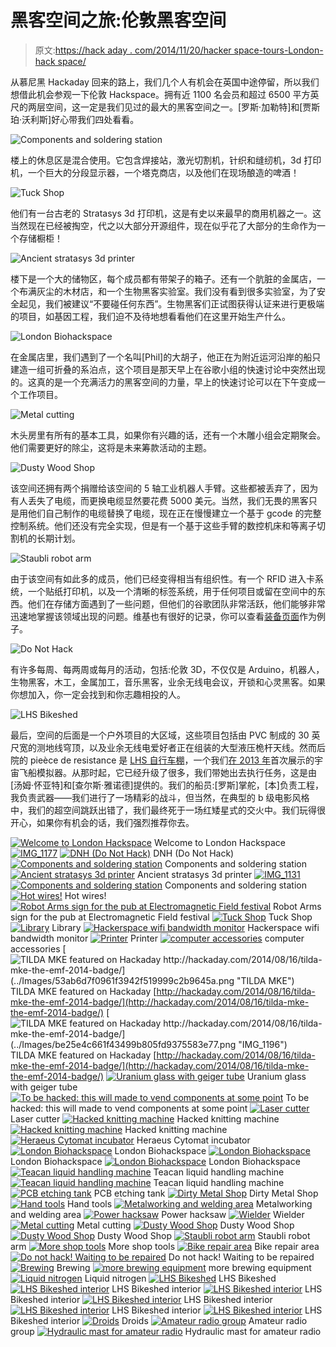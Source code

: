 # 黑客空间之旅:伦敦黑客空间

> 原文:[https://hack aday . com/2014/11/20/hacker space-tours-London-hack space/](https://hackaday.com/2014/11/20/hackerspace-tours-london-hackspace/)

从慕尼黑 Hackaday 回来的路上，我们几个人有机会在英国中途停留，所以我们想借此机会参观一下伦敦 Hackspace。拥有近 1100 名会员和超过 6500 平方英尺的两层空间，这一定是我们见过的最大的黑客空间之一。[罗斯·加勒特]和[贾斯珀·沃利斯]好心带我们四处看看。

![Components and soldering station](../Images/b4700a1c311ad55ee7e1690577490c9c.png)

楼上的休息区是混合使用。它包含焊接站，激光切割机，针织和缝纫机，3d 打印机，一个巨大的分段显示器，一个塔克商店，以及他们在现场酿造的啤酒！

![Tuck Shop](../Images/7cc5c7aab7491c6514e9757ec3f7cfad.png)

他们有一台古老的 Stratasys 3d 打印机，这是有史以来最早的商用机器之一。这当然现在已经被掏空，代之以大部分开源组件，现在似乎花了大部分的生命作为一个存储橱柜！

![Ancient stratasys 3d printer](../Images/2655cf4b7f7bfb75acc6a0c6c50723ac.png)

楼下是一个大的储物区，每个成员都有带架子的箱子。还有一个肮脏的金属店，一个布满灰尘的木材店，和一个生物黑客实验室。我们没有看到很多实验室，为了安全起见，我们被建议“不要碰任何东西”。生物黑客们正试图获得认证来进行更极端的项目，如基因工程，我们迫不及待地想看看他们在这里开始生产什么。

![London Biohackspace](../Images/fe5677897259de90fd779942ae8f449b.png)

在金属店里，我们遇到了一个名叫[Phil]的大胡子，他正在为附近运河沿岸的船只建造一组可折叠的系泊点，这个项目是那天早上在谷歌小组的快速讨论中突然出现的。这真的是一个充满活力的黑客空间的力量，早上的快速讨论可以在下午变成一个工作项目。

![Metal cutting](../Images/4c837df85e7a5067483d5ec0b8496bca.png)

木头房里有所有的基本工具，如果你有兴趣的话，还有一个木雕小组会定期聚会。他们需要更好的除尘，这将是未来筹款活动的主题。

![Dusty Wood Shop](../Images/cdcaa07a4c2824b5e64e629191d8710c.png)

该空间还拥有两个捐赠给该空间的 5 轴工业机器人手臂。这些都被丢弃了，因为有人丢失了电缆，而更换电缆显然要花费 5000 美元。当然，我们无畏的黑客只是用他们自己制作的电缆替换了电缆，现在正在慢慢建立一个基于 gcode 的完整控制系统。他们还没有完全实现，但是有一个基于这些手臂的数控机床和等离子切割机的长期计划。

![Staubli robot arm](../Images/0bda543a4036929136dc5ef28bf5dd7a.png)

由于该空间有如此多的成员，他们已经变得相当有组织性。有一个 RFID 进入卡系统，一个贴纸打印机，以及一个清晰的标签系统，用于任何项目或留在空间中的东西。他们在存储方面遇到了一些问题，但他们的谷歌团队非常活跃，他们能够非常迅速地掌握该领域出现的问题。维基也有很好的记录，你可以查看[装备页面](https://wiki.london.hackspace.org.uk/view/Equipment "London Hackspace Equipment")作为例子。

![Do Not Hack](../Images/2ce489268bd91aaa7603119a8d1c68d3.png)

有许多每周、每两周或每月的活动，包括:伦敦 3D，不仅仅是 Arduino，机器人，生物黑客，木工，金属加工，音乐黑客，业余无线电会议，开锁和心灵黑客。如果你想加入，你一定会找到和你志趣相投的人。

![LHS Bikeshed](../Images/811e4efaa02b2518e0b6e4a1a70d00ad.png)

最后，空间的后面是一个户外项目的大区域，这些项目包括由 PVC 制成的 30 英尺宽的测地线穹顶，以及业余无线电爱好者正在组装的大型液压桅杆天线。然而后院的 pieèce de resistance 是 [LHS 自行车棚](http://hackaday.com/2014/09/13/an-rv-converted-into-a-spaceship-simulator/ "An RV Converted into a Spaceship Simulator")，一个我们[在 2013 年](http://hackaday.com/2013/05/20/uk-hackerspace-builds-mobile-spaceship-disaster-simulator/ "UK Hackerspace builds mobile spaceship disaster simulator")首次展示的宇宙飞船模拟器。从那时起，它已经升级了很多，我们带她出去执行任务，这是由[汤姆·怀亚特]和[查尔斯·雅诺德]提供的。我们的船员:[罗斯]掌舵，[本]负责工程，我负责武器——我们进行了一场精彩的战斗，但当然，在典型的 b 级电影风格中，我们的超空间跳跃出错了，我们最终死于一场红矮星式的交火中。我们玩得很开心，如果你有机会的话，我们强烈推荐你去。

 [![Welcome to London Hackspace](../Images/5588881e5615523266678b1600fed0b9.png "IMG_1202")](https://hackaday.com/2014/11/20/hackerspace-tours-london-hackspace/img_1202/) Welcome to London Hackspace [![IMG_1177](../Images/da9be113af683670225ded55d9ea65ae.png "IMG_1177")](https://hackaday.com/2014/11/20/hackerspace-tours-london-hackspace/img_1177/)  [![DNH (Do Not Hack)](../Images/4c126dac9f7d43bbe0e41fe7b8d2bd7f.png "IMG_1185")](https://hackaday.com/2014/11/20/hackerspace-tours-london-hackspace/img_1185-2/) DNH (Do Not Hack) [![Components and soldering station](../Images/d760a52f999f6f3fe9430d63355a091b.png "IMG_1127")](https://hackaday.com/2014/11/20/hackerspace-tours-london-hackspace/img_1127/) Components and soldering station [![Ancient stratasys 3d printer](../Images/94077421e526ba5db06d4211d0b814be.png "IMG_1130")](https://hackaday.com/2014/11/20/hackerspace-tours-london-hackspace/img_1130-2/) Ancient stratasys 3d printer [![IMG_1131](../Images/7cbc187b19304ff3843bd13cc0d0c667.png "IMG_1131")](https://hackaday.com/2014/11/20/hackerspace-tours-london-hackspace/img_1131/)  [![Components and soldering station](../Images/322aaa07980177f4bd43927594b44bc1.png "IMG_1132")](https://hackaday.com/2014/11/20/hackerspace-tours-london-hackspace/img_1132/) Components and soldering station [![Hot wires!](../Images/dd7892f7fad1339ab57b77449b003028.png "IMG_1135")](https://hackaday.com/2014/11/20/hackerspace-tours-london-hackspace/img_1135/) Hot wires! [![Robot Arms sign for the pub at Electromagnetic Field festival](../Images/9be968c023c5412439733853788fabe0.png "IMG_1136")](https://hackaday.com/2014/11/20/hackerspace-tours-london-hackspace/img_1136/) Robot Arms sign for the pub at Electromagnetic Field festival [![Tuck Shop](../Images/8a9819bca1abdac518ce4a635b31da4a.png "IMG_1138")](https://hackaday.com/2014/11/20/hackerspace-tours-london-hackspace/img_1138/) Tuck Shop [![Library](../Images/1a3d0c2580765ec1b629d3e9240a5445.png "IMG_1139")](https://hackaday.com/2014/11/20/hackerspace-tours-london-hackspace/img_1139/) Library [![Hackerspace wifi bandwidth monitor](../Images/9fccac46b8ebdf0e367a8acef15cb2eb.png "IMG_1140")](https://hackaday.com/2014/11/20/hackerspace-tours-london-hackspace/img_1140/) Hackerspace wifi bandwidth monitor [![Printer](../Images/d33f348efbe38e4d9efda415a705ee0f.png "IMG_1141")](https://hackaday.com/2014/11/20/hackerspace-tours-london-hackspace/img_1141/) Printer [![computer accessories](../Images/30860e482b1867575b5a037da990c043.png "IMG_1178")](https://hackaday.com/2014/11/20/hackerspace-tours-london-hackspace/img_1178/) computer accessories [![TILDA MKE featured on Hackaday http://hackaday.com/2014/08/16/tilda-mke-the-emf-2014-badge/](../Images/53ab6d7f0961f3942f519999c2b9645a.png "TILDA MKE")](https://hackaday.com/2014/11/20/hackerspace-tours-london-hackspace/img_1197/) TILDA MKE featured on Hackaday [http://hackaday.com/2014/08/16/tilda-mke-the-emf-2014-badge/](http://hackaday.com/2014/08/16/tilda-mke-the-emf-2014-badge/) [![TILDA MKE featured on Hackaday http://hackaday.com/2014/08/16/tilda-mke-the-emf-2014-badge/](../Images/be25e4c661f43499b805fd9375583e77.png "IMG_1196")](https://hackaday.com/2014/11/20/hackerspace-tours-london-hackspace/img_1196-2/) TILDA MKE featured on Hackaday [http://hackaday.com/2014/08/16/tilda-mke-the-emf-2014-badge/](http://hackaday.com/2014/08/16/tilda-mke-the-emf-2014-badge/) [![Uranium glass with geiger tube](../Images/bb2247982d61f3565f6e307d214491fd.png "IMG_1198")](https://hackaday.com/2014/11/20/hackerspace-tours-london-hackspace/img_1198-2/) Uranium glass with geiger tube [![To be hacked: this will made to vend components at some point](../Images/d1c4dd6174f24305d85cfe9fd0449397.png "IMG_1144")](https://hackaday.com/2014/11/20/hackerspace-tours-london-hackspace/img_1144/) To be hacked: this will made to vend components at some point [![Laser cutter](../Images/8e7483fd5a68057d88dd62565c0bb093.png "IMG_1179")](https://hackaday.com/2014/11/20/hackerspace-tours-london-hackspace/img_1179/) Laser cutter [![Hacked knitting machine](../Images/0c9eccd5b562ce20e5fee52ffc8f6f76.png "IMG_1180")](https://hackaday.com/2014/11/20/hackerspace-tours-london-hackspace/img_1180-2/) Hacked knitting machine [![Hacked knitting machine](../Images/5a0485da1a13f3a0b9343ae574d32584.png "IMG_1181")](https://hackaday.com/2014/11/20/hackerspace-tours-london-hackspace/img_1181/) Hacked knitting machine [![Heraeus Cytomat incubator](../Images/c049142735cf9d8136529650e6ce6092.png "IMG_1146")](https://hackaday.com/2014/11/20/hackerspace-tours-london-hackspace/img_1146/) Heraeus Cytomat incubator [![London Biohackspace](../Images/ad6e7d75e3efd518b6efac058eb4cf38.png "IMG_1147")](https://hackaday.com/2014/11/20/hackerspace-tours-london-hackspace/img_1147/) London Biohackspace [![London Biohackspace](../Images/e4f67e21018b9c485aba6ad0234da2d5.png "IMG_1148")](https://hackaday.com/2014/11/20/hackerspace-tours-london-hackspace/img_1148/) London Biohackspace [![London Biohackspace](../Images/d6e4b2583ab562bad667194f90aa0560.png "IMG_1149")](https://hackaday.com/2014/11/20/hackerspace-tours-london-hackspace/img_1149/) London Biohackspace [![Teacan liquid handling machine](../Images/1ffb5c59b9a802cd63bee9b1cce613d9.png "IMG_1169")](https://hackaday.com/2014/11/20/hackerspace-tours-london-hackspace/img_1169/) Teacan liquid handling machine [![Teacan liquid handling machine](../Images/7fc3d20840ecf922920d0311d050e5d8.png "IMG_1170")](https://hackaday.com/2014/11/20/hackerspace-tours-london-hackspace/img_1170-2/) Teacan liquid handling machine [![PCB etching tank](../Images/2eccb8a378b7cd0b88c85c3d74d71e56.png "IMG_1150")](https://hackaday.com/2014/11/20/hackerspace-tours-london-hackspace/img_1150/) PCB etching tank [![Dirty Metal Shop](../Images/b02818a25a994f4a1cac84b8bb9c35aa.png "IMG_1151")](https://hackaday.com/2014/11/20/hackerspace-tours-london-hackspace/img_1151/) Dirty Metal Shop [![Hand tools](../Images/1f8e6151ca6e622e00a89690ad046e1e.png "IMG_1152")](https://hackaday.com/2014/11/20/hackerspace-tours-london-hackspace/img_1152/) Hand tools [![Metalworking and welding area](../Images/a996e75691c418b55a2300c271982080.png "IMG_1153")](https://hackaday.com/2014/11/20/hackerspace-tours-london-hackspace/img_1153/) Metalworking and welding area [![Power hacksaw](../Images/e462fbb0b9375f3ceb2f44df3b993d65.png "IMG_1155")](https://hackaday.com/2014/11/20/hackerspace-tours-london-hackspace/img_1155/) Power hacksaw [![Wielder](../Images/b9084f1aa3167a9e24409931dfd9f5fe.png "IMG_1156")](https://hackaday.com/2014/11/20/hackerspace-tours-london-hackspace/img_1156/) Wielder [![Metal cutting](../Images/4e77b8ed082bb20fee6296eca4cf1353.png "IMG_1157")](https://hackaday.com/2014/11/20/hackerspace-tours-london-hackspace/img_1157-2/) Metal cutting [![Dusty Wood Shop](../Images/70f77b13271ef7310aacc75cda02ac26.png "IMG_1159")](https://hackaday.com/2014/11/20/hackerspace-tours-london-hackspace/img_1159/) Dusty Wood Shop [![Dusty Wood Shop](../Images/33a5a015ecdee45bcf3caaa3538d394d.png "IMG_1160")](https://hackaday.com/2014/11/20/hackerspace-tours-london-hackspace/img_1160-2/) Dusty Wood Shop [![Staubli robot arm](../Images/ab3530a66f0e5f415dea6c36324e7208.png "IMG_1167")](https://hackaday.com/2014/11/20/hackerspace-tours-london-hackspace/img_1167/) Staubli robot arm [![More shop tools](../Images/3622eccb1b4be4c9a24831099255cff3.png "IMG_1171")](https://hackaday.com/2014/11/20/hackerspace-tours-london-hackspace/img_1171-2/) More shop tools [![Bike repair area](../Images/e929aec87697324775fb962271d29f58.png "IMG_1172")](https://hackaday.com/2014/11/20/hackerspace-tours-london-hackspace/img_1172-2/) Bike repair area [![Do not hack! Waiting to be repaired](../Images/484a0484720bbf4450b60e450e0a393f.png "IMG_1173")](https://hackaday.com/2014/11/20/hackerspace-tours-london-hackspace/img_1173/) Do not hack! Waiting to be repaired [![Brewing](../Images/50dbb5839331ca82bf9f520152a84310.png "IMG_1174")](https://hackaday.com/2014/11/20/hackerspace-tours-london-hackspace/img_1174/) Brewing [![more brewing equipment](../Images/d40f08926b2f093f93e2e7156c0847a4.png "IMG_1176")](https://hackaday.com/2014/11/20/hackerspace-tours-london-hackspace/img_1176/) more brewing equipment [![Liquid nitrogen](../Images/d9ae7608204b1d525410325c6e6ed884.png "IMG_1182")](https://hackaday.com/2014/11/20/hackerspace-tours-london-hackspace/img_1182-2/) Liquid nitrogen [![LHS Bikeshed](../Images/5e0c049e81ecf9902bca2733836ff452.png "IMG_1186")](https://hackaday.com/2014/11/20/hackerspace-tours-london-hackspace/img_1186-2/) LHS Bikeshed [![LHS Bikeshed interior](../Images/fc4f74b67c3b09729b8cd6a66adff177.png "IMG_1189")](https://hackaday.com/2014/11/20/hackerspace-tours-london-hackspace/img_1189/) LHS Bikeshed interior [![LHS Bikeshed interior](../Images/24f23f921fd81b45e329a67fcc6d9f0a.png "IMG_1190")](https://hackaday.com/2014/11/20/hackerspace-tours-london-hackspace/img_1190/) LHS Bikeshed interior [![LHS Bikeshed interior](../Images/c95f014ffee70c1b91536f6c0332b9ad.png "IMG_1191")](https://hackaday.com/2014/11/20/hackerspace-tours-london-hackspace/img_1191-2/) LHS Bikeshed interior [![LHS Bikeshed interior](../Images/946c02cde9a36a0aec3050deeb6a7c28.png "IMG_1192")](https://hackaday.com/2014/11/20/hackerspace-tours-london-hackspace/img_1192/) LHS Bikeshed interior [![LHS Bikeshed interior](../Images/a632e3b79ee371e7538b444b74bf8f20.png "IMG_1193")](https://hackaday.com/2014/11/20/hackerspace-tours-london-hackspace/img_1193-2/) LHS Bikeshed interior [![Droids](../Images/2c85efa2971d2b15fb0d02cbd1d09360.png "IMG_1194")](https://hackaday.com/2014/11/20/hackerspace-tours-london-hackspace/img_1194/) Droids [![Amateur radio group](../Images/4fa7e8502d5488710e72a6c95e1240f0.png "IMG_1195")](https://hackaday.com/2014/11/20/hackerspace-tours-london-hackspace/img_1195-2/) Amateur radio group [![Hydraulic mast for amateur radio](../Images/7effe352c75441a684e38610344096ff.png "IMG_1187")](https://hackaday.com/2014/11/20/hackerspace-tours-london-hackspace/img_1187/) Hydraulic mast for amateur radio